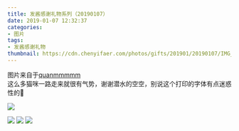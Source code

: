 ```yaml
---
title: 发酱感谢礼物系列（20190107）
date: 2019-01-07 12:32:37
categories:
- 图片
tags:
- 发酱感谢礼物
thumbnail: https://cdn.chenyifaer.com/photos/gifts/201901/20190107/IMG_6931.JPG
---
```


图片来自于<a href="https://weibo.com/p/1005051720171447" target="_blank">quanmmmmm</a><br/>这么多猫咪一路走来就很有气势，谢谢潜水的空空，别说这个打印的字体有点迷惑性的🤔​

![](https://cdn.chenyifaer.com/photos/gifts/201901/20190107/IMG_6931.JPG)

<!--more-->

![](https://cdn.chenyifaer.com/photos/gifts/201901/20190107/IMG_6932.JPG)
![](https://cdn.chenyifaer.com/photos/gifts/201901/20190107/IMG_6933.JPG)
![](https://cdn.chenyifaer.com/photos/gifts/201901/20190107/IMG_6934.JPG)
